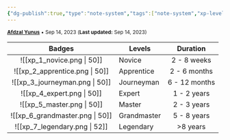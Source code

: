 ```yaml
---
{"dg-publish":true,"type":"note-system","tags":["note-system","xp-level"],"dg-phase":"seedling","author":"[Afdzal Yunus](https://afdzal.dev)","date-created":"2023-09-14 00:32 AM","date-modified":"2023-09-14 00:57 AM","permalink":"/note-system/knowledge-xp-level/","dgPassFrontmatter":true,"noteIcon":"","created":"","updated":""}
---
```


<small>**[Afdzal Yunus](https://afdzal.dev)** • Sep 14, 2023 (**Last updated:** Sep 14, 2023)</small>

|             Badges              | Levels      |   Duration    |
|:-------------------------------:| ----------- |:-------------:|
|   ![[xp_1_novice.png \| 50]]    | Novice      |  2 - 8 weeks  |
| ![[xp_2_apprentice.png \| 50]]  | Apprentice  | 2 - 6 months  |
| ![[xp_3_journeyman.png \| 50]]  | Journeyman  | 6 - 12 months |
|   ![[xp_4_expert.png \| 50]]    | Expert      |  1 - 2 years  |
|   ![[xp_5_master.png \| 50]]    | Master      |  2 - 3 years  |
| ![[xp_6_grandmaster.png \| 50]] | Grandmaster |  5 - 8 years  |
|  ![[xp_7_legendary.png \| 52]]  | Legendary   |   >8 years    |{ #ade6ba}



